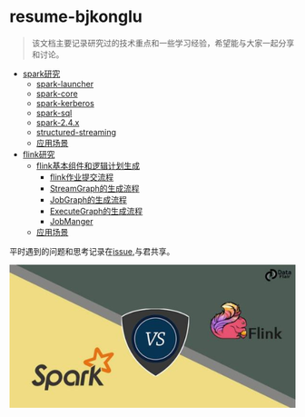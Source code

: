 # resume-bjkonglu
> 该文档主要记录研究过的技术重点和一些学习经验，希望能与大家一起分享和讨论。

- [spark研究](docs/spark-research)
    - [spark-launcher](docs/spark-research/spark-launcher)
    - [spark-core](docs/spark-research/spark-core)
    - [spark-kerberos](docs/spark-research/spark-kerberos)
    - [spark-sql](docs/spark-research/spark-sql)
    - [spark-2.4.x](docs/spark-research/spark-2.4.x)
    - [structured-streaming](docs/spark-research/structured-streaming)
    - [应用场景](docs/spark-research/应用场景)
- [flink研究](docs/flink-research)
    - [flink基本组件和逻辑计划生成](docs/flink-research/flink基本组件和逻辑计划生成) 
      - [flink作业提交流程](docs/flink-research/flink基本组件和逻辑计划生成/flink作业提交流程.md)
      - [StreamGraph的生成流程](docs/flink-research/flink基本组件和逻辑计划生成/StreamGraph的生成流程.md)
      - [JobGraph的生成流程](docs/flink-research/flink基本组件和逻辑计划生成/JobGraph的生成流程.md)
      - [ExecuteGraph的生成流程](docs/flink-research/flink基本组件和逻辑计划生成/ExecuteGraph的生成流程.md)
      - [JobManger](docs/flink-research/flink基本组件和逻辑计划生成/JobManager.md)
    - [应用场景](docs/flink-research/应用场景)

平时遇到的问题和思考记录在[issue](https://github.com/bjkonglu/resume-bjkonglu/issues),与君共享。

![Spark vs Flink](docs/pics/resume-bjkonglu-logo.jpg)
